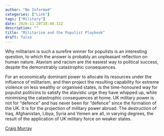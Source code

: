 ```yaml
---
author: "Be Informed"
categories: ["Link"]
tags: ["Military"]
date: 2020-11-20T18:40:32Z
description: ""
title: "Militarism and the Populist Playbook"
draft: false
---
```


Why militarism is such a surefire winner for populists is an interesting question, to which the answer is probably an unpleasant reflection on human nature. Atavism and racism are the easiest way to political success, despite the demonstrably catastrophic consequences.  

For an economically dominant power to allocate its resources under the influence of militarism, and then project the resulting capability for extreme violence on less wealthy or organised states, is the time-honoured way for populist politicins to satisfy the atavistic urge they have whipped up, while minimising the catastrophic consequences at home. UK military power is not for “defence” and has never been for “defence” since the formation of the UK. It is for the projection of military power abroad. The destruction of Iraq, Afghanistan, Libya, Syria and Yemen are all, in varying degrees, the result of the application of UK military force on weaker states.  

[Craig Murray](https://www.craigmurray.org.uk/archives/2020/11/militarism-and-the-populist-playbook/)